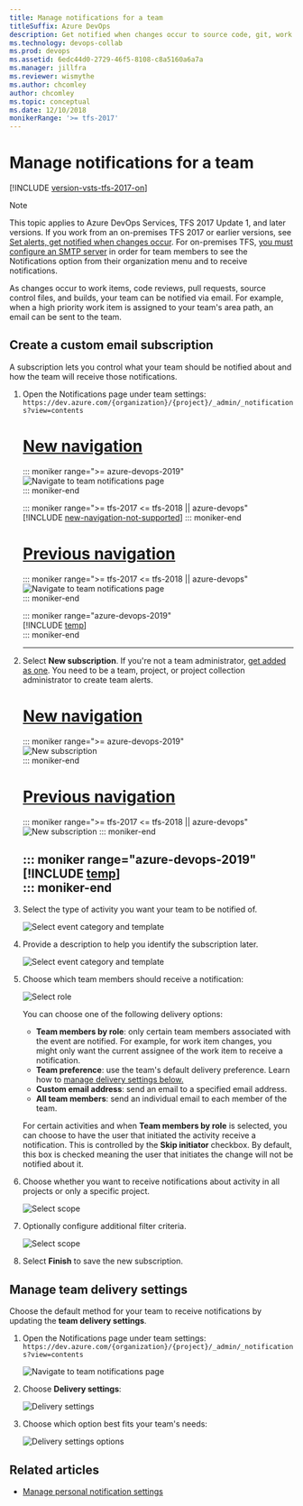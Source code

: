 ```yaml
---
title: Manage notifications for a team
titleSuffix: Azure DevOps
description: Get notified when changes occur to source code, git, work items, and builds in Azure DevOps Services & Team Foundation Server  
ms.technology: devops-collab
ms.prod: devops
ms.assetid: 6edc44d0-2729-46f5-8108-c8a5160a6a7a
ms.manager: jillfra
ms.reviewer: wismythe
ms.author: chcomley
author: chcomley
ms.topic: conceptual
ms.date: 12/10/2018  
monikerRange: '>= tfs-2017'
---
```


# Manage notifications for a team

[!INCLUDE [version-vsts-tfs-2017-on](../boards/_shared/version-vsts-tfs-2017-on.md)]

> [!NOTE]  
> This topic applies to Azure DevOps Services, TFS 2017 Update 1, and later versions. If you work from an on-premises TFS 2017 or earlier versions, see [Set alerts, get notified when changes occur](../boards/queries/alerts-and-notifications.md). For on-premises TFS, [you must configure an SMTP server](/tfs/server/admin/setup-customize-alerts) in order for team members to see the Notifications option from their organization menu and to receive notifications.

As changes occur to work items, code reviews, pull requests, source control files, and builds, your team can be notified via email. For example, when a high priority work item is assigned to your team's area path, an email can be sent to the team.

## Create a custom email subscription

A subscription lets you control what your team should be notified about and how the team will receive those notifications.

1. Open the Notifications page under team settings: `https://dev.azure.com/{organization}/{project}/_admin/_notifications?view=contents`

	# [New navigation](#tab/new-nav)  
	::: moniker range=">= azure-devops-2019"  
   ![Navigate to team notifications page](_img/nav-team-notifications-hub-newnav.png)  
	::: moniker-end

    ::: moniker range=">= tfs-2017 <= tfs-2018 || azure-devops"  
    [!INCLUDE [new-navigation-not-supported](../_shared/new-navigation-not-supported.md)]
    ::: moniker-end

	# [Previous navigation](#tab/previous-nav)  
	::: moniker range=">= tfs-2017 <= tfs-2018 || azure-devops"  
   ![Navigate to team notifications page](_img/nav-team-notifications-hub.png)  
	::: moniker-end  

	::: moniker range="azure-devops-2019"  
	[!INCLUDE [temp](../_shared/previous-navigation-not-supported-azd.md)]   
	::: moniker-end  

	---

2. Select **New subscription**. If you're not a team administrator, [get added as one](../organizations/settings/add-team-administrator.md). You need to be a team, project, or project collection administrator to create team alerts.

	# [New navigation](#tab/new-nav)  
	::: moniker range=">= azure-devops-2019"  
	![New subscription](_img/new-subscription-newnav.png)  
	::: moniker-end  

	# [Previous navigation](#tab/previous-nav)  
	::: moniker range=">= tfs-2017 <= tfs-2018 || azure-devops"  
   ![New subscription](_img/new-subscription.png)
	::: moniker-end  

	::: moniker range="azure-devops-2019"  
	[!INCLUDE [temp](../_shared/previous-navigation-not-supported-azd.md)]   
	::: moniker-end  
	---
	
3. Select the type of activity you want your team to be notified of.
	
	![Select event category and template](_img/new-sub-page1.png)

4. Provide a description to help you identify the subscription later.

	![Select event category and template](_img/new-sub-description.png)

5. Choose which team members should receive a notification:

	![Select role](_img/new-sub-team-delivery-by-role.png)

   You can choose one of the following delivery options:
   * **Team members by role**: only certain team members associated with the event are notified. For example, for work item changes, you might only want the current assignee of the work item to receive a notification.
   * **Team preference**: use the team's default delivery preference. Learn how to [manage delivery settings below.](#manage)
   * **Custom email address**: send an email to a specified email address.
   * **All team members**: send an individual email to each member of the team.

   For certain activities and when **Team members by role** is selected, you can choose to have the user that initiated the activity receive a notification. This is controlled by the **Skip initiator** checkbox. By default, this box is checked meaning the user that initiates the change will not be notified about it.

6. Choose whether you want to receive notifications about activity in all projects or only a specific project.

	![Select scope](_img/new-sub-scope.png)

7. Optionally configure additional filter criteria.

	![Select scope](_img/new-sub-filter-conditions.png)

7. Select **Finish** to save the new subscription.

<a name="manage" />

## Manage team delivery settings

Choose the default method for your team to receive notifications by updating the **team delivery settings**.

1. Open the Notifications page under team settings: `https://dev.azure.com/{organization}/{project}/_admin/_notifications?view=contents`

   ![Navigate to team notifications page](_img/nav-team-notifications-hub-newnav.png)

2. Choose **Delivery settings**:

   ![Delivery settings](_img/delivery-settings-newnav.png)


3. Choose which option best fits your team's needs:  

	![Delivery settings options](_img/delivery-settings-options.png)

## Related articles

- [Manage personal notification settings](howto-manage-personal-notifications.md)  
